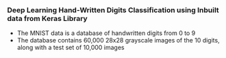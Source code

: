 ### Deep Learning Hand-Written Digits Classification using Inbuilt data from Keras Library
* The MNIST data is a database of handwritten digits from 0 to 9
* The database contains 60,000 28x28 grayscale images of the 10 digits, along with a test set of 10,000 images
